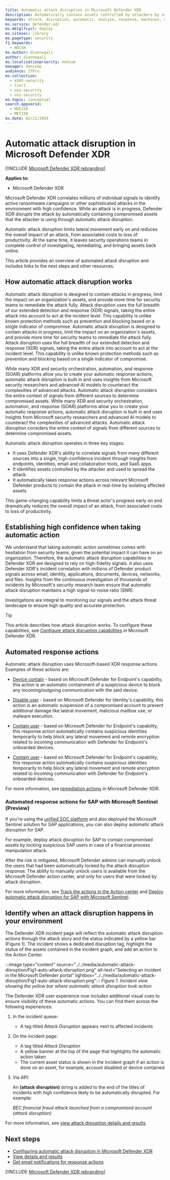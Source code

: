 ```yaml
---
title: Automatic attack disruption in Microsoft Defender XDR
description: Automatically contain assets controlled by attackers by using automatic attack disruption in Microsoft Defender XDR.
keywords: attack, disruption, automatic, analyze, response, machines, devices, users, identities, mail, email, mailbox, investigation, graph, evidence
ms.service: defender-xdr
ms.mktglfcycl: deploy
ms.sitesec: library
ms.pagetype: security
f1.keywords: 
  - NOCSH
ms.author: diannegali
author: diannegali
ms.localizationpriority: medium
manager: dansimp
audience: ITPro
ms.collection: 
  - m365-security
  - tier1
  - usx-security
  - usx-security
ms.topic: conceptual
search.appverid: 
  - MOE150
  - MET150
ms.date: 02/21/2024
---
```


# Automatic attack disruption in Microsoft Defender XDR

[!INCLUDE [Microsoft Defender XDR rebranding](../includes/microsoft-defender.md)]

**Applies to:**

- Microsoft Defender XDR

Microsoft Defender XDR correlates millions of individual signals to identify active ransomware campaigns or other sophisticated attacks in the environment with high confidence. While an attack is in progress, Defender XDR disrupts the attack by automatically containing compromised assets that the attacker is using through automatic attack disruption.

Automatic attack disruption limits lateral movement early on and reduces the overall impact of an attack, from associated costs to loss of productivity. At the same time, it leaves security operations teams in complete control of investigating, remediating, and bringing assets back online.

This article provides an overview of automated attack disruption and includes links to the next steps and other resources.

## How automatic attack disruption works

Automatic attack disruption is designed to contain attacks in progress, limit the impact on an organization's assets, and provide more time for security teams to remediate the attack fully. Attack disruption uses the full breadth of our extended detection and response (XDR) signals, taking the entire attack into account to act at the incident level. This capability is unlike known protection methods such as prevention and blocking based on a single indicator of compromise.
Automatic attack disruption is designed to contain attacks in progress, limit the impact on an organization's assets, and provide more time for security teams to remediate the attack fully. Attack disruption uses the full breadth of our extended detection and response (XDR) signals, taking the entire attack into account to act at the incident level. This capability is unlike known protection methods such as prevention and blocking based on a single indicator of compromise.

While many XDR and security orchestration, automation, and response (SOAR) platforms allow you to create your automatic response actions, automatic attack disruption is built in and uses insights from Microsoft security researchers and advanced AI models to counteract the complexities of advanced attacks. Automatic attack disruption considers the entire context of signals from different sources to determine compromised assets.
While many XDR and security orchestration, automation, and response (SOAR) platforms allow you to create your automatic response actions, automatic attack disruption is built in and uses insights from Microsoft security researchers and advanced AI models to counteract the complexities of advanced attacks. Automatic attack disruption considers the entire context of signals from different sources to determine compromised assets.

Automatic attack disruption operates in three key stages:

- It uses Defender XDR's ability to correlate signals from many different sources into a single, high-confidence incident through insights from endpoints, identities, email and collaboration tools, and SaaS apps.
- It identifies assets controlled by the attacker and used to spread the attack.
- It automatically takes response actions across relevant Microsoft Defender products to contain the attack in real-time by isolating affected assets.

This game-changing capability limits a threat actor's progress early on and dramatically reduces the overall impact of an attack, from associated costs to loss of productivity.

## Establishing high confidence when taking automatic action

We understand that taking automatic action sometimes comes with hesitation from security teams, given the potential impact it can have on an organization. Therefore, the automatic attack disruption capabilities in Defender XDR are designed to rely on high-fidelity signals. It also uses Defender XDR's incident correlation with millions of Defender product signals across email, identity, applications, documents, devices, networks, and files. Insights from the continuous investigation of thousands of incidents by Microsoft's security research team ensure that automatic attack disruption maintains a high signal-to-noise ratio (SNR).

Investigations are integral to monitoring our signals and the attack threat landscape to ensure high quality and accurate protection.

> [!TIP]
> This article describes how attack disruption works. To configure these capabilities, see [Configure attack disruption capabilities](configure-attack-disruption.md) in Microsoft Defender XDR.

## Automated response actions

Automatic attack disruption uses Microsoft-based XDR response actions. Examples of these actions are:

- [Device contain](/microsoft-365/security/defender-endpoint/respond-machine-alerts#contain-devices-from-the-network) - based on Microsoft Defender for Endpoint's capability, this action is an automatic containment of a suspicious device to block any incoming/outgoing communication with the said device.

- [Disable user](/defender-for-identity/remediation-actions) - based on Microsoft Defender for Identity's capability, this action is an automatic suspension of a compromised account to prevent additional damage like lateral movement, malicious mailbox use, or malware execution.

- [Contain user](../defender-endpoint/respond-machine-alerts.md#contain-user-from-the-network) - based on Microsoft Defender for Endpoint's capability, this response action automatically contains suspicious identities temporarily to help block any lateral movement and remote encryption related to incoming communication with Defender for Endpoint's onboarded devices.
- [Contain user](../defender-endpoint/respond-machine-alerts.md#contain-user-from-the-network) - based on Microsoft Defender for Endpoint's capability, this response action automatically contains suspicious identities temporarily to help block any lateral movement and remote encryption related to incoming communication with Defender for Endpoint's onboarded devices.

For more information, see [remediation actions](m365d-remediation-actions.md) in Microsoft Defender XDR.

### Automated response actions for SAP with Microsoft Sentinel (Preview)

If you're using the [unified SOC platform](microsoft-sentinel-onboard.md) and also deployed the Microsoft Sentinel solution for SAP applications, you can also deploy automatic attack disruption for SAP.

For example, deploy attack disruption for SAP to contain compromised assets by locking suspicious SAP users in case of a financial process manipulation attack. 

After the risk is mitigated, Microsoft Defender admins can manually unlock the users that had been automatically locked by the attack disruption response. The ability to manually unlock users is available from the Microsoft Defender action center, and only for users that were locked by attack disruption. 

For more information, see [Track the actions in the Action center](autoad-results.md#track-the-actions-in-the-action-center) and [Deploy automatic attack disruption for SAP with Microsoft Sentinel](/azure/sentinel/sap/deployment-attack-disrupt).

## Identify when an attack disruption happens in your environment

The Defender XDR incident page will reflect the automatic attack disruption actions through the attack story and the status indicated by a yellow bar (Figure 1). The incident shows a dedicated disruption tag, highlight the status of the assets contained in the incident graph, and add an action to the Action Center.

:::image type="content" source="../../media/automatic-attack-disruption/Fig1-auto-attack-disruption.png" alt-text="Selecting an incident in the Microsoft Defender portal" lightbox="../../media/automatic-attack-disruption/Fig1-auto-attack-disruption.png":::
*Figure 1. Incident view showing the yellow bar where automatic attack disruption took action*

The Defender XDR user experience now includes additional visual cues to ensure visibility of these automatic actions. You can find them across the following experiences:

1. In the incident queue:

    - A tag titled *Attack Disruption* appears next to affected incidents

1. On the incident page:

    - A tag titled *Attack Disruption*
    - A yellow banner at the top of the page that highlights the automatic action taken
   - The current asset status is shown in the incident graph if an action is done on an asset, for example, account disabled or device contained
      
3. Via API:

    An **(attack disruption)** string is added to the end of the titles of incidents with high confidence likely to be automatically disrupted. For example:

    *BEC financial fraud attack launched from a compromised account (attack disruption)*

For more information, see [view attack disruption details and results](autoad-results.md).

## Next steps

- [Configuring automatic attack disruption in Microsoft Defender XDR](configure-attack-disruption.md)
- [View details and results](autoad-results.md)
- [Get email notifications for response actions](m365d-response-actions-notifications.md)


[!INCLUDE [Microsoft Defender XDR rebranding](../../includes/defender-m3d-techcommunity.md)]
